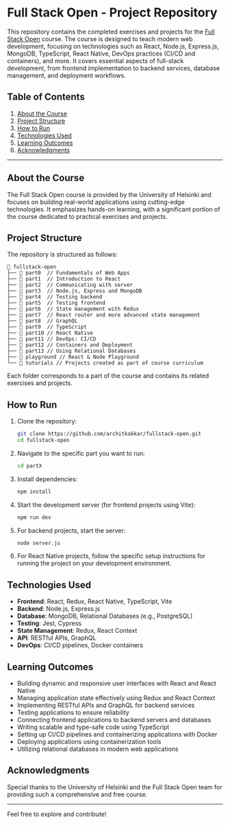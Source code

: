 # Full Stack Open - Project Repository

This repository contains the completed exercises and projects for the [Full Stack Open](https://fullstackopen.com/en/) course. The course is designed to teach modern web development, focusing on technologies such as React, Node.js, Express.js, MongoDB, TypeScript, React Native, DevOps practices (CI/CD and containers), and more. It covers essential aspects of full-stack development, from frontend implementation to backend services, database management, and deployment workflows.

## Table of Contents

1. [About the Course](#about-the-course)
2. [Project Structure](#project-structure)
3. [How to Run](#how-to-run)
4. [Technologies Used](#technologies-used)
5. [Learning Outcomes](#learning-outcomes)
6. [Acknowledgments](#acknowledgments)

---

## About the Course

The Full Stack Open course is provided by the University of Helsinki and focuses on building real-world applications using cutting-edge technologies. It emphasizes hands-on learning, with a significant portion of the course dedicated to practical exercises and projects.

## Project Structure

The repository is structured as follows:

```
📂 fullstack-open
├── 📂 part0  // Fundamentals of Web Apps
├── 📂 part1  // Introduction to React
├── 📂 part2  // Communicating with server
├── 📂 part3  // Node.js, Express and MongoDB
├── 📂 part4  // Testing backend
├── 📂 part5  // Testing frontend
├── 📂 part6  // State management with Redux
├── 📂 part7  // React router and more advanced state management
├── 📂 part8  // GraphQL
├── 📂 part9  // TypeScript
├── 📂 part10 // React Native
├── 📂 part11 // DevOps: CI/CD
├── 📂 part12 // Containers and Deployment
├── 📂 part13 // Using Relational Databases
├── 📂 playground // React & Node Playground
└── 📂 tutorials // Projects created as part of course curriculum 
```

Each folder corresponds to a part of the course and contains its related exercises and projects.

## How to Run

1. Clone the repository:
   ```bash
   git clone https://github.com/architkakkar/fullstack-open.git
   cd fullstack-open
   ```

2. Navigate to the specific part you want to run:
   ```bash
   cd partX
   ```

3. Install dependencies:
   ```bash
   npm install
   ```

4. Start the development server (for frontend projects using Vite):
   ```bash
   npm run dev
   ```

5. For backend projects, start the server:
   ```bash
   node server.js
   ```

6. For React Native projects, follow the specific setup instructions for running the project on your development environment.

## Technologies Used

- **Frontend**: React, Redux, React Native, TypeScript, Vite
- **Backend**: Node.js, Express.js
- **Database**: MongoDB, Relational Databases (e.g., PostgreSQL)
- **Testing**: Jest, Cypress
- **State Management**: Redux, React Context
- **API**: RESTful APIs, GraphQL
- **DevOps**: CI/CD pipelines, Docker containers

## Learning Outcomes

- Building dynamic and responsive user interfaces with React and React Native
- Managing application state effectively using Redux and React Context
- Implementing RESTful APIs and GraphQL for backend services
- Testing applications to ensure reliability
- Connecting frontend applications to backend servers and databases
- Writing scalable and type-safe code using TypeScript
- Setting up CI/CD pipelines and containerizing applications with Docker
- Deploying applications using containerization tools
- Utilizing relational databases in modern web applications

## Acknowledgments

Special thanks to the University of Helsinki and the Full Stack Open team for providing such a comprehensive and free course.

---

Feel free to explore and contribute!

